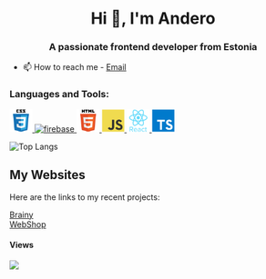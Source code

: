 


<h1 align="center">Hi 👋, I'm Andero</h1>
<h3 align="center">A passionate frontend developer from Estonia</h3>

- 📫 How to reach me -  [Email](mailto:andero.sc@gmail.com)




<h3 align="left">Languages and Tools:</h3>
<p align="left"> <a href="https://www.chartjs.org" target="_blank" rel="noreferrer"> 
  <img src="https://raw.githubusercontent.com/devicons/devicon/master/icons/css3/css3-original-wordmark.svg" alt="css3" width="40" height="40"/> </a> <a href="https://firebase.google.com/" target="_blank" rel="noreferrer"> 
  <img src="https://www.vectorlogo.zone/logos/firebase/firebase-icon.svg" alt="firebase" width="40" height="40"/> </a> <a href="https://www.w3.org/html/" target="_blank" rel="noreferrer"> 
  <img src="https://raw.githubusercontent.com/devicons/devicon/master/icons/html5/html5-original-wordmark.svg" alt="html5" width="40" height="40"/> </a> <a href="https://www.java.com" target="_blank" rel="noreferrer"> 
  <img src="https://raw.githubusercontent.com/devicons/devicon/master/icons/javascript/javascript-original.svg" alt="javascript" width="40" height="40"/> </a> <a href="https://www.postgresql.org" target="_blank" rel="noreferrer"> 
  <img src="https://raw.githubusercontent.com/devicons/devicon/master/icons/react/react-original-wordmark.svg" alt="react" width="40" height="40"/> </a> <a href="https://reactnative.dev/" target="_blank" rel="noreferrer"> 
  <img src="https://raw.githubusercontent.com/devicons/devicon/master/icons/typescript/typescript-original.svg" alt="typescript" width="40" height="40"/> </a> </p>

![Top Langs](https://github-readme-stats.vercel.app/api/top-langs/?username=anderosc&layout=donut-vertical)

## My Websites

Here are the links to my recent projects:

[Brainy](https://brainy-e3281.web.app/)  
[WebShop](https://averagepage-d3ced.web.app/)  

#### Views

![](https://komarev.com/ghpvc/?username=anderosc&color=blue)


